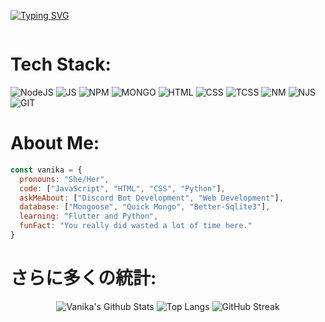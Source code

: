<a href="https://git.io/typing-svg"><img src="https://readme-typing-svg.herokuapp.com?font=Nunito&pause=1000&color=F7F7F7&repeat=false&random=false&width=435&lines=Hey+There+I'm+Vanika!" alt="Typing SVG" /></a>

<img src="https://komarev.com/ghpvc/?username=MaybeVanika&style=flat&color=blue" alt=""> 


# Tech Stack:
![NodeJS](https://img.shields.io/badge/Node.js-339933.svg?style=for-the-badge&logo=nodedotjs&logoColor=white) ![JS](https://img.shields.io/badge/JavaScript-F7DF1E.svg?style=for-the-badge&logo=JavaScript&logoColor=black) ![NPM](https://img.shields.io/badge/NPM-%23000000.svg?style=for-the-badge&amp;logo=npm&amp;logoColor=white) ![MONGO](https://img.shields.io/badge/MongoDB-%234ea94b.svg?style=for-the-badge&amp;logo=mongodb&amp;logoColor=white)  ![HTML](https://img.shields.io/badge/HTML5-E34F26.svg?style=for-the-badge&logo=HTML5&logoColor=white) ![CSS](https://img.shields.io/badge/CSS3-1572B6.svg?style=for-the-badge&logo=CSS3&logoColor=white) ![TCSS](https://img.shields.io/badge/Tailwind%20CSS-06B6D4.svg?style=for-the-badge&logo=Tailwind-CSS&logoColor=white) ![NM](https://img.shields.io/badge/Nodemon-76D04B.svg?style=for-the-badge&logo=Nodemon&logoColor=white) ![NJS](https://img.shields.io/badge/Next.js-000000.svg?style=for-the-badge&logo=nextdotjs&logoColor=white) ![GIT](https://img.shields.io/badge/Git-F05032.svg?style=for-the-badge&logo=Git&logoColor=white)

# About Me:
```javascript
const vanika = {
  pronouns: "She/Her",
  code: ["JavaScript", "HTML", "CSS", "Python"],
  askMeAbout: ["Discord Bot Development", "Web Development"],
  database: ["Mongoose", "Quick Mongo", "Better-Sqlite3"],
  learning: "Flutter and Python",
  funFact: "You really did wasted a lot of time here."
}
```

# さらに多くの統計:
<div align="center">

![Vanika's Github Stats](https://github-readme-stats.vercel.app/api?username=MaybeVanika&count_private=true&show_icons=true&include_all_commits=true&theme=transparent&hide_border=true)
![Top Langs](https://github-readme-stats.vercel.app/api/top-langs/?username=MaybeVanika&hide=TeX&layout=compact&theme=transparent&hide_border=true)
![GitHub Streak](https://github-readme-streak-stats.herokuapp.com?user=MaybeVanika&theme=transparent&hide_border=true)
</div>
